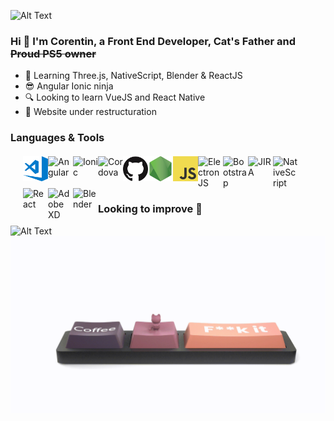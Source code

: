 ![Alt Text](https://github.com/CorentinHcdDev/CorentinHcdDev/blob/main/presentation.gif)

### Hi :wave: I'm Corentin, a Front End Developer, Cat's Father and ~~Proud PS5 owner~~

  - 🌱 Learning Three.js, NativeScript, Blender & ReactJS
  - 😎 Angular Ionic ninja
  - 🔍 Looking to learn VueJS and React Native
  - 🚧 Website under restructuration
###

### Languages & Tools ###

<div style="margin:20px">
 <img align="left" alt="Visual Studio Code" width="40px" src="https://raw.githubusercontent.com/github/explore/80688e429a7d4ef2fca1e82350fe8e3517d3494d/topics/visual-studio-code/visual-studio-code.png" />
 <img align="left" alt="Angular" width="40px" src="https://angular.io/assets/images/logos/angular/angular.png" />
 <img align="left" alt="Ionic" width="40px" src="https://ionicframework.com/blog/wp-content/uploads/2016/08/ionic-icon.png" />
 <img align="left" alt="Cordova" width="40px" src="https://cordova.apache.org/static/img/cordova_256.png" />
 <img align="left" alt="GitHub" width="40px" src="https://raw.githubusercontent.com/github/explore/78df643247d429f6cc873026c0622819ad797942/topics/github/github.png" />
 <img align="left" alt="Node.js" width="40px" src="https://raw.githubusercontent.com/github/explore/80688e429a7d4ef2fca1e82350fe8e3517d3494d/topics/nodejs/nodejs.png" />
 <img align="left" alt="JavaScript" width="40px" src="https://raw.githubusercontent.com/github/explore/80688e429a7d4ef2fca1e82350fe8e3517d3494d/topics/javascript/javascript.png" />
 <img align="left" alt="ElectronJS" width="40px" src="https://upload.wikimedia.org/wikipedia/commons/thumb/9/91/Electron_Software_Framework_Logo.svg/1200px-Electron_Software_Framework_Logo.svg.png" />
 <img align="left" alt="Bootstrap" width="40px" src="https://upload.wikimedia.org/wikipedia/commons/thumb/b/b2/Bootstrap_logo.svg/480px-Bootstrap_logo.svg.png" />
 <img align="left" alt="JIRA" width="40px" src="https://cdn.worldvectorlogo.com/logos/jira-1.svg" />
 <img align="left" alt="NativeScript" width="40px" src="https://nativescript.org/images/6zv9et8fpnqheyuio1vn.png" />
 <img align="left" alt="React" width="40px" src="https://miro.medium.com/max/500/1*cPh7ujRIfcHAy4kW2ADGOw.png" />
</div
<div>
 <img align="left" alt="Adobe XD" width="40px"  src="https://upload.wikimedia.org/wikipedia/commons/thumb/c/c2/Adobe_XD_CC_icon.svg/1200px-Adobe_XD_CC_icon.svg.png" />
 <img align="left" alt="Blender" width="40px" src="https://upload.wikimedia.org/wikipedia/commons/thumb/0/0c/Blender_logo_no_text.svg/1251px-Blender_logo_no_text.svg.png" />
</div>
<br />
<br />
<br />

### Looking to improve 💪 ###
![Alt Text](https://github.com/CorentinHcdDev/CorentinHcdDev/blob/main/macbook.gif)
![Alt Text](https://github.com/CorentinHcdDev/CorentinHcdDev/blob/main/fckit.gif)


